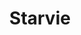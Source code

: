 ---
id: starvie
parent: /wiki/racchette/
permalink: /wiki/racchette/starvie/
image: /images/wiki/brands/starvie.webp
title: Starvie
brand: starvie
marca: starvie
description: Famoso e affermato in questo mercato, il brand Starvie la sua collezione di racchette con tre nuove linee di modelli. Risalta subito all’occhio come il cuore di questi modelli sia riempito con il logo in carbonio, con il fine di assorbire anche le vibrazioni, inoltre hanno un’ottima superficie ruvida ed i giocatori ambassador del brand sono Mati Diaz, Franco Stupaczuk e Bea Gonzalez.
---